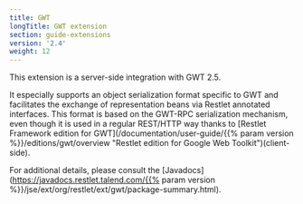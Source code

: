 ```yaml
---
title: GWT
longTitle: GWT extension
section: guide-extensions
version: '2.4'
weight: 12
---
```

This extension is a server-side integration with GWT 2.5.

It especially supports an object serialization format specific to GWT
and facilitates the exchange of representation beans via Restlet
annotated interfaces. This format is based on the GWT-RPC serialization
mechanism, even though it is used in a regular REST/HTTP way thanks to
[Restlet Framework edition for
GWT](/documentation/user-guide/{{% param version %}}/editions/gwt/overview "Restlet edition for Google Web Toolkit")(client-side).

For additional details, please consult the [Javadocs](https://javadocs.restlet.talend.com/{{% param version %}}/jse/ext/org/restlet/ext/gwt/package-summary.html).
